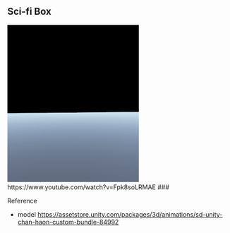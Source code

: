 ## Sci-fi Box
<img src="README.assets/sci-fi%20box%20fade-1607417929487.gif" alt="sci-fi box fade" style="zoom: 67%;" />
https://www.youtube.com/watch?v=Fpk8soLRMAE
### 

Reference
* model https://assetstore.unity.com/packages/3d/animations/sd-unity-chan-haon-custom-bundle-84992
